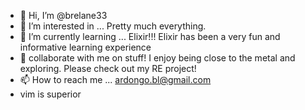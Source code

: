 - 👋 Hi, I’m @brelane33
- 👀 I’m interested in ... Pretty much everything.
- 🌱 I’m currently learning ... Elixir!!! Elixir has been a very fun and informative learning experience
- 💞️ collaborate with me on stuff! I enjoy being close to the metal and exploring. Please check out my RE project!
- 📫 How to reach me ... ardongo.bl@gmail.com
- vim is superior

<!---
brelane33/brelane33 is a ✨ special ✨ repository because its `README.md` (this file) appears on your GitHub profile.
You can click the Preview link to take a look at your changes.
--->
